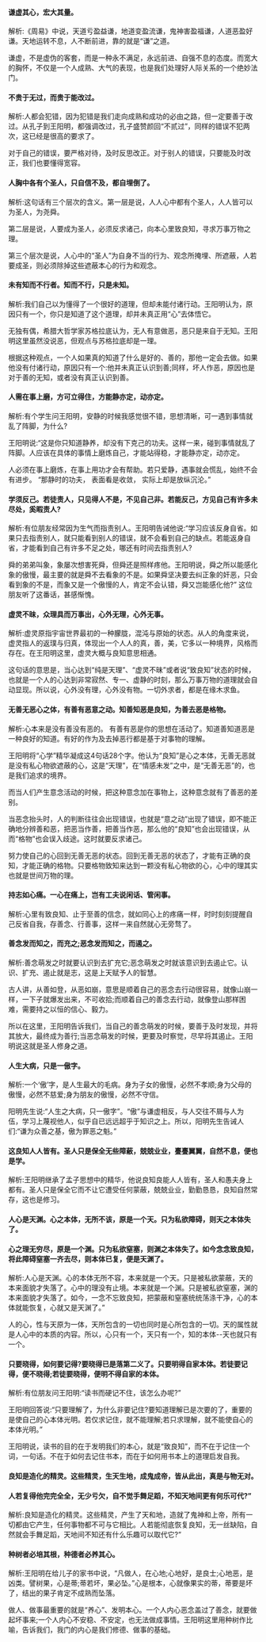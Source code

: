 #### 谦虚其心，宏大其量。

解析:《周易》中说，天道亏盈益谦，地道变盈流谦，鬼神害盈福谦，人道恶盈好谦。天地运转不息，人不断前进，靠的就是“谦”之道。

谦虚，不是虚伪的客套，而是一种永不满足，永远前进、自强不息的态度。而宽大的胸怀，不仅是一个人成熟、大气的表现，也是我们处理好人际关系的一个绝妙法门。

#### 不贵于无过，而贵于能改过。

解析:人都会犯错，因为犯错是我们走向成熟和成功的必由之路，但一定要善于改过。从孔子到王阳明，都强调改过，孔子盛赞颜回“不贰过”，同样的错误不犯两次，这已经是很高的要求了。

对于自己的错误，要严格对待，及时反思改正。对于别人的错误，只要能及时改正，我们也要懂得宽容。

#### 人胸中各有个圣人，只自信不及，都自埋倒了。

解析:这句话有三个层次的含义。第一层是说，人人心中都有个圣人，人人皆可以为圣人，为尧舜。

第二层是说，人要成为圣人，必须反求诸己，向本心里致良知，寻求万事万物之理。

第三个层次是说，人心中的“圣人”为自身不当的行为、观念所掩埋、所遮蔽，人若要成圣，则必须除掉这些遮蔽本心的行为和观念。

#### 未有知而不行者。知而不行，只是未知。

解析:我们自己以为懂得了一个很好的道理，但却未能付诸行动。王阳明认为，原因只有一个，你只是知道了这个道理，却并未真正用“心”去体悟它。

无独有偶，希腊大哲学家苏格拉底认为，无人有意做恶，恶只是来自于无知。王阳明这里虽然没说恶，但观点与苏格拉底却是一理。

根据这种观点，一个人如果真的知道了什么是好的、善的，那他一定会去做。如果他没有付诸行动，原因只有一个:他并未真正认识到善;同样，坏人作恶，原因也是对于善的无知，或者没有真正认识到善。



#### 人需在事上磨，方可立得住，方能静亦定，动亦定。

解析:有个学生问王阳明，安静的时候我感觉很不错，思想清晰，可一遇到事情就乱了阵脚，为什么?

王阳明说:“这是你只知道静养，却没有下克己的功夫。这样一来，碰到事情就乱了阵脚。人应该在具体的事情上磨炼自己，才能站得稳，才能静亦定，动亦定。

人必须在事上磨炼，在事上用功才会有帮助。若只爱静，遇事就会慌乱，始终不会有进步。 “那静时的功夫， 表面看是收敛， 实际上却是放纵沉沦。”

#### 学须反己。若徒责人，只见得人不是，不见自己非。若能反己，方见自己有许多未尽处，奚暇责人?

解析:有位朋友经常因为生气而指责别人。王阳明告诫他说:“学习应该反身自省。如果只去指责别人，就只能看到别人的错误，就不会看到自己的缺点。若能返身自省，才能看到自己有许多不足之处，哪还有时间去指责别人?

舜的弟弟叫象，象屡次想害死舜，但舜还是照样疼他。王阳明说，舜之所以能感化象的傲慢，最主要的就是舜不去看象的不是。如果舜坚决要去纠正象的奸恶，只会看到象的不是，而象又是一个傲慢的人，肯定不会认错，舜又岂能感化他?” 这位朋友听了这番话，甚感惭愧。



#### 虚灵不昧，众理具而万事出，心外无理，心外无事。

解析:虚灵原指宇宙世界最初的一种朦胧，混沌与原始的状态。从人的角度来说，虚灵指人的返璞与归真，体现出一个人人的真，善，美，它多以一种境界，风格而存在。在王阳明这里，虚灵大概与良知意思相通。

这句话的意思是，当心达到“纯是天理”、“虚灵不昧”或者说“致良知”状态的时候，也就是一个人的心达到非常寂然、专一、虚静的时刻，那么万事万物的道理就会自动显现。所以说，心外没有理，心外没有物。一切外求者，都是在缘木求鱼。

#### 无善无恶心之体，有善有恶意之动。知善知恶是良知，为善去恶是格物。

解析:心本来是没有善没有恶的。 有善有恶是你的思想在活动了。知道善知道恶是一种良好的知道。有好的作为及去掉恶行都是基于对事物的理解。

王阳明将“心学”精华凝成这4句话28个字。他认为“良知”是心之本体，无善无恶就是没有私心物欲遮蔽的心，这是“天理”，在“情感未发”之中，是“无善无恶”的，也是我们追求的境界。

而当人们产生意念活动的时候，把这种意念加在事物上，这种意念就有了善恶的差别。

当恶念抬头时，人的判断往往会出现错误，也就是“意之动”出现了错误，即不能正确地分辨善和恶，把恶当作善，把善当作恶，那么他的“良知”也会出现错误，从而“格物”也会误入歧途。这时就要反求诸己。

努力使自己的心回到无善无恶的状态。回到无善无恶的状态了，才能有正确的良知，才能正确的格物。只要格物致知来达到一颗没有私心物欲的心，心中的理其实也就是世间万物的理。



#### 持志如心痛。一心在痛上，岂有工夫说闲话、管闲事。

解析:心里有致良知、止于至善的信念，就如同心上的疼痛一样，时时刻刻提醒自己反省自我，存善念、行善事，这样一来自然就心无旁骛了。

#### 善念发而知之，而充之;恶念发而知之，而遏之。

解析:善念萌发之时就要认识到去扩充它;恶念萌发之时就该意识到去遏止它。认识、扩充、遏止就是志，这是上天赋予人的智慧。

古人讲，从善如登，从恶如崩，意思是顺着自己的恶念去行动很容易，就像山崩一样，一下子就爆发出来，不可收拾;而顺着自己的善念去行动，就像登山那样困难，需要持之以恒的信心、毅力。

所以在这里，王阳明告诉我们，当自己的善念萌发的时候，要善于及时发现，并将其放大，最终成为善行;当恶念萌发的时候，更要及时察觉，尽早将其遏止。王阳明说这就是圣人修身之道。



#### 人生大病，只是一傲字。

解析:一个‘傲’字，是人生最大的毛病。身为子女的傲慢，必然不孝顺;身为父母的傲慢，必然不慈爱;身为朋友的傲慢，必然不守信。

阳明先生说:“人生之大病，只一傲字”。“傲”与谦虚相反，与人交往不屑与人为伍，学习上蔑视他人，似乎自已远远超乎于知识之上。所以，阳明先生告诫人们:“谦为众善之基，傲为罪恶之魁。”

#### 这良知人人皆有。圣人只是保全无些障蔽，兢兢业业，亹亹翼翼，自然不息，便也是学。

解析:王阳明继承了孟子思想中的精华，他说良知良能人人皆有，圣人和愚夫身上都有。圣人只是保全它而不让它遭受任何蒙蔽，兢兢业业，勤勤恳恳，良知自然常存，这也是修习。

#### 人心是天渊。心之本体，无所不该，原是一个天。只为私欲障碍，则天之本体失了。

#### 心之理无穷尽，原是一个渊。只为私欲窒塞，则渊之本体失了。如今念念致良知，将此障碍窒塞一齐去尽，则本体已复，便是天渊了。

解析:人心是天渊。心的本体无所不容，本来就是一个天。只是被私欲蒙蔽，天的本来面貌才失落了。心中的理没有止境。本来就是一个渊。只是被私欲窒塞，渊的本来面貌才失落了。如今，一念不忘致良知，把蒙蔽和窒塞统统荡涤干净，心的本体就能恢复，心就又是天渊了。”

人的心，性与天原为一体，天所包含的一切也同时是心所包含的一切。天的属性就是人心中的本质的内容。所以，心只有一个，天只有一个，知的本体--天也就只有一个。

#### 只要晓得，如何要记得?要晓得已是落第二义了。只要明得自家本体。若徒要记得，便不晓得;若徒要晓得，便明不得自家的本体。

解析:有位朋友问王阳明:“读书而硬记不住，该怎么办呢?”

王阳明回答说:“只要理解了，为什么非要记住?要知道理解已是次要的了，重要的是使自己的心本体光明。若仅求记住，就不能理解;若只求理解，就不能使自心的本体光明。”

王阳明说，读书的目的在于发明我们的本心，就是“致良知”，而不在于记住一个词，一句话。不在于如何去记住书本，而在于如何用书本上的道理启发自我。



#### 良知是造化的精灵。这些精灵，生天生地，成鬼成帝，皆从此出，真是与物无对。

#### 人若复得他完完全全，无少亏欠，自不觉手舞足蹈，不知天地间更有何乐可代?”

解析:良知是造化的精灵。这些精灵，产生了天和地，造就了鬼神和上帝，所有一切都由它产生，任何事物都不可与它相比。人若能彻底恢复良知，无一丝缺陷，自然就会手舞足蹈，天地间不知还有什么乐趣可以取代它?”

#### 种树者必培其根，种德者必养其心。

解析:王阳明在给儿子的家书中说，“凡做人，在心地;心地好，是良士;心地恶，是凶类。譬树果，心是蒂;蒂若坏，果必坠。”心是根本，心就像果实的蒂，蒂要是坏了，结出的果子肯定不成熟而坠落。

做人、做事最重要的就是“养心”、发明本心。一个人内心恶念盖过了善念，就要做起坏事来;一个人内心不安稳、不安定，也无法做成事情。王阳明这里用种树作比喻，告诉我们，我门的内心是我们修德、做事的基础。